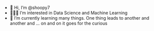 - 👋 Hi, I’m @shoopy7
- 👩🏽‍💻 I’m interested in Data Science and Machine Learning
- 🌱 I’m currently learning many things.  One thing leads to another and another and ... on and on it goes for the curious

<!---
shoopy7/shoopy7 is a ✨ special ✨ repository because its `README.md` (this file) appears on your GitHub profile.
You can click the Preview link to take a look at your changes.
--->
